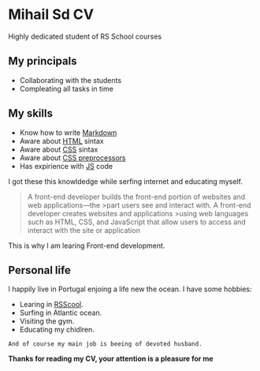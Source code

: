 # Mihail Sd CV

Highly dedicated student of RS School courses
## My principals
- Collaborating with the students
- Compleating all tasks in time

## My skills

- Know how to write [Markdown](https://www.markdownguide.org/)
- Aware about [HTML](https://www.w3schools.com/html/) sintax
- Aware about [CSS](https://css-tricks.com/) sintax
- Aware about [CSS preprocessors](https://developer.mozilla.org/en-US/docs/Glossary/CSS_preprocessor)
- Has expirience with [JS](https://developer.mozilla.org/ru/docs/Web/JavaScript) code

I got these this knowldedge while serfing internet and educating myself.

> A front-end developer builds the front-end portion of websites and web applications—the >part users see and interact with. A front-end developer creates websites and applications >using web languages such as HTML, CSS, and JavaScript that allow users to access and 
>interact with the site or application

This is why I am learing Front-end development.

## Personal life

I happily live in Portugal enjoing a life new the ocean. I have some hobbies:

- Learing in [RSScool](https://rs.school/).
- Surfing in Atlantic ocean.
- Visiting the gym.
- Educating my chidlren.

```
And of course my main job is beeing of devoted husband.
```
**Thanks for reading my CV, your attention is a pleasure for me**
